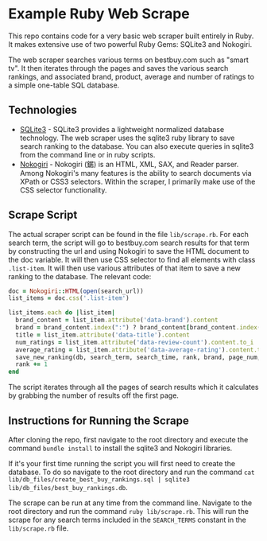 # Example Ruby Web Scrape

This repo contains code for a very basic web scraper built entirely in Ruby. It makes extensive use of two powerful Ruby Gems: SQLite3 and Nokogiri.

The web scraper searches various terms on bestbuy.com such as "smart tv". It then iterates through the pages and saves the various search rankings, and associated brand, product, average and number of ratings to a simple one-table SQL database.

## Technologies

* [SQLite3](https://github.com/sparklemotion/sqlite3-ruby) - SQLite3 provides a lightweight normalized database technology. The web scraper uses the sqlite3 ruby library to save search ranking to the database. You can also execute queries in sqlite3 from the command line or in ruby scripts.
* [Nokogiri](https://github.com/sparklemotion/nokogiri) - Nokogiri (鋸) is an HTML, XML, SAX, and Reader parser. Among Nokogiri's many features is the ability to search documents via XPath or CSS3 selectors. Within the scraper, I primarily make use of the CSS selector functionality.

## Scrape Script

The actual scraper script can be found in the file `lib/scrape.rb`. For each search term, the script will go to bestbuy.com search results for that term by constructing the url and using Nokogiri to save the HTML document to the doc variable. It will then use CSS selector to find all elements with class `.list-item`. It will then use various attributes of that item to save a new ranking to the database. The relevant code:
```ruby
doc = Nokogiri::HTML(open(search_url))
list_items = doc.css('.list-item')

list_items.each do |list_item|
  brand_content = list_item.attribute('data-brand').content
  brand = brand_content.index(":") ? brand_content[brand_content.index(":")+2..-3] : nil
  title = list_item.attribute('data-title').content
  num_ratings = list_item.attribute('data-review-count').content.to_i
  average_rating = list_item.attribute('data-average-rating').content.to_f
  save_new_ranking(db, search_term, search_time, rank, brand, page_num, num_ratings, average_rating) if brand
  rank += 1
end
```

The script iterates through all the pages of search results which it calculates by grabbing the number of results off the first page.

## Instructions for Running the Scrape

After cloning the repo, first navigate to the root directory and execute the command `bundle install` to install the sqlite3 and Nokogiri libraries.

If it's your first time running the script you will first need to create the database. To do so navigate to the root directory and run the command `cat lib/db_files/create_best_buy_rankings.sql | sqlite3 lib/db_files/best_buy_rankings.db`.

The scrape can be run at any time from the command line. Navigate to the root directory and run the command `ruby lib/scrape.rb`. This will run the scrape for any search terms included in the `SEARCH_TERMS` constant in the `lib/scrape.rb` file.
